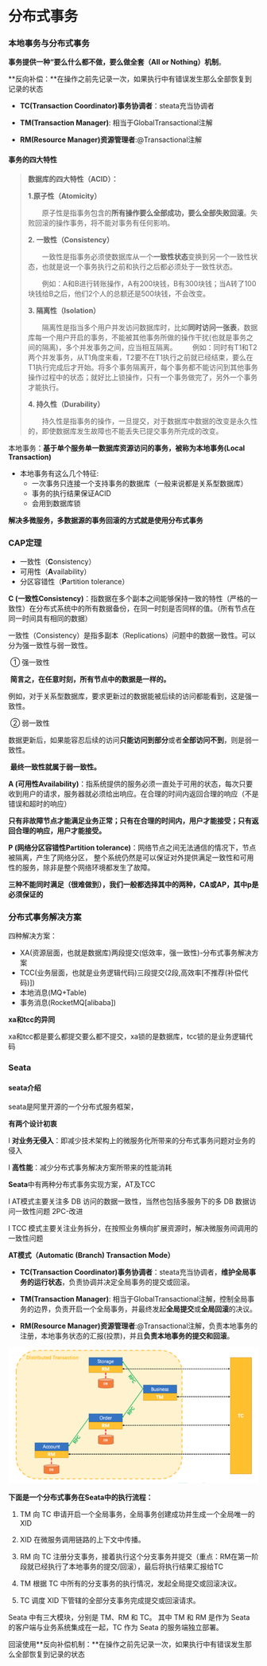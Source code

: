 # 分布式事务

### 本地事务与分布式事务

**事务提供一种“要么什么都不做，要么做全套（All or Nothing）机制**。

**反向补偿：**在操作之前先记录一次，如果执行中有错误发生那么全部恢复到记录的状态

* **TC(Transaction Coordinator)事务协调者**：steata充当协调者

- **TM(Transaction Manager)**: 相当于GlobalTransactional注解

- **RM(Resource Manager)资源管理者**:@Transactional注解

#### 事务的四大特性

> **数据库的四大特性（ACID）：**
>
> **1.原子性（Atomicity）**
>
> 　　原子性是指事务包含的**所有操作要么全部成功，要么全部失败回滚**。失败回滚的操作事务，将不能对事务有任何影响。
>
> **2. 一致性（Consistency）**
>
> 　　一致性是指事务必须使数据库从一个**一致性状态**变换到另一个一致性状态，也就是说一个事务执行之前和执行之后都必须处于一致性状态。
>
> 　　例如：A和B进行转账操作，A有200块钱，B有300块钱；当A转了100块钱给B之后，他们2个人的总额还是500块钱，不会改变。
>
> **3. 隔离性（Isolation）**
>
> 　　隔离性是指当多个用户并发访问数据库时，比如**同时访问一张表**，数据库每一个用户开启的事务，不能被其他事务所做的操作干扰(也就是事务之间的隔离)，多个并发事务之间，应当相互隔离。
> 　　例如：同时有T1和T2两个并发事务，从T1角度来看，T2要不在T1执行之前就已经结束，要么在T1执行完成后才开始。将多个事务隔离开，每个事务都不能访问到其他事务操作过程中的状态；就好比上锁操作，只有一个事务做完了，另外一个事务才能执行。
>
> **4. 持久性（Durability）**
>
> 　　持久性是指事务的操作，一旦提交，对于数据库中数据的改变是永久性的，即使数据库发生故障也不能丢失已提交事务所完成的改变。

本地事务：**基于单个服务单一数据库资源访问的事务，被称为本地事务(Local Transaction)**

* 本地事务有这么几个特征:
  *   一次事务只连接一个支持事务的数据库（一般来说都是关系型数据库）
  *   事务的执行结果保证ACID
  *  会用到数据库锁

**解决多微服务，多数据源的事务回滚的方式就是使用分布式事务**

### CAP定理

- 一致性（**C**onsistency）
- 可用性（**A**vailability）
- 分区容错性（**P**artition tolerance）

**C (一致性Consistency)**：指数据在多个副本之间能够保持一致的特性（严格的一致性）在分布式系统中的所有数据备份，在同一时刻是否同样的值。（所有节点在同一时间具有相同的数据）

​			      一致性（Consistency）是指多副本（Replications）问题中的数据一致性。可以分为强一致性与弱一致性。

​		          ① 强一致性

​				**简言之，在任意时刻，所有节点中的数据是一样的。**

​				例如，对于关系型数据库，要求更新过的数据能被后续的访问都能看到，这是强一致性。

​				② 弱一致性

​				数据更新后，如果能容忍后续的访问**只能访问到部分**或者**全部访问不到**，则是弱一致性。

​				**最终一致性就属于弱一致性。**



**A (可用性Availability)**：指系统提供的服务必须一直处于可用的状态，每次只要收到用户的请求，服务器就必须给出响应。在合理的时间内返回合理的响应（不是错误和超时的响应）

​			**只有非故障节点才能满足业务正常；只有在合理的时间内，用户才能接受；只有返回合理的响应，用户才能接受。**



**P (网络分区容错性Partition tolerance)**：网络节点之间无法通信的情况下，节点被隔离，产生了网络分区， 整个系统仍然是可以保证对外提供满足一致性和可用性的服务，除非是整个网络环境都发生了故障。

​			**三种不能同时满足（很难做到），我们一般都选择其中的两种，CA或AP，其中p是必须保证的**

### 分布式事务解决方案

四种解决方案：

- XA(资源层面，也就是数据库)两段提交(低效率，强一致性)-分布式事务解决方案
- TCC(业务层面，也就是业务逻辑代码)三段提交(2段,高效率[不推荐(补偿代码)])
- 本地消息(MQ+Table)
- 事务消息(RocketMQ[alibaba])

**xa和tcc的异同**

xa和tcc都是要么都提交要么都不提交，xa锁的是数据库，tcc锁的是业务逻辑代码

### Seata

#### seata介绍

seata是阿里开源的一个分布式服务框架，

**有两个设计初衷**

l **对业务无侵入**：即减少技术架构上的微服务化所带来的分布式事务问题对业务的侵入

l **高性能**：减少分布式事务解决方案所带来的性能消耗



**Seata**中有两种分布式事务实现方案，AT及TCC

l AT模式主要关注多 DB 访问的数据一致性，当然也包括多服务下的多 DB 数据访问一致性问题 2PC-改进

l TCC 模式主要关注业务拆分，在按照业务横向扩展资源时，解决微服务间调用的一致性问题



**AT模式（Automatic (Branch) Transaction Mode）**

* **TC(Transaction Coordinator)事务协调者**：steata充当协调者，**维护全局事务的运行状态**，负责协调并决定全局事务的提交或回滚。

- **TM(Transaction Manager)**: 相当于GlobalTransactional注解，控制全局事务的边界，负责开启一个全局事务，并最终发起**全局提交**或**全局回滚**的决议。

- **RM(Resource Manager)资源管理者**:@Transactional注解，负责本地事务的注册，本地事务状态的汇报(投票)，并且**负责本地事务的提交和回滚**。

![image-20210116151705114](typora-user-images\image-20210116151705114.png)

**下面是一个分布式事务在Seata中的执行流程：**

1)   TM 向 TC 申请开启一个全局事务，全局事务创建成功并生成一个全局唯一的 XID

2)   XID 在微服务调用链路的上下文中传播。

3)   RM 向 TC 注册分支事务，接着执行这个分支事务并提交（重点：RM在第一阶段就已经执行了本地事务的提交/回滚），最后将执行结果汇报给TC

4)   TM 根据 TC 中所有的分支事务的执行情况，发起全局提交或回滚决议。

5)   TC 调度 XID 下管辖的全部分支事务完成提交或回滚请求。

Seata 中有三大模块，分别是 TM、RM 和 TC。 其中 TM 和 RM 是作为 Seata 的客户端与业务系统集成在一起，TC 作为 Seata 的服务端独立部署。

回滚使用**反向补偿机制：**在操作之前先记录一次，如果执行中有错误发生那么全部恢复到记录的状态